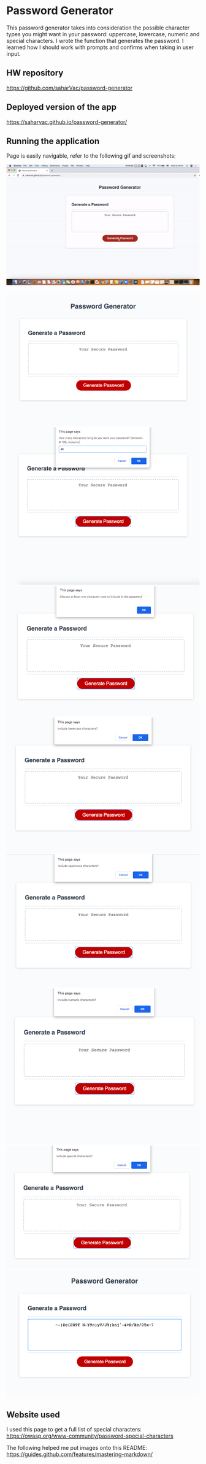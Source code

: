 # Password Generator

This password generator takes into consideration the possible character types you might want in your password: uppercase, lowercase, numeric and special characters. I wrote the function that generates the password. I learned how I should work with prompts and confirms when taking in user input.

## HW repository

https://github.com/saharVac/password-generator

## Deployed version of the app

https://saharvac.github.io/password-generator/

## Running the application

Page is easily navigable, refer to the following gif and screenshots:

![walkthrough gif](assets/walkthrough.gif)

![screenshot](assets/1.png)
![screenshot](assets/2.png)
![screenshot](assets/3.png)
![screenshot](assets/4.png)
![screenshot](assets/5.png)
![screenshot](assets/6.png)
![screenshot](assets/7.png)
![screenshot](assets/8.png)

## Website used

I used this page to get a full list of special characters:
https://owasp.org/www-community/password-special-characters

The following helped me put images onto this README:
https://guides.github.com/features/mastering-markdown/
